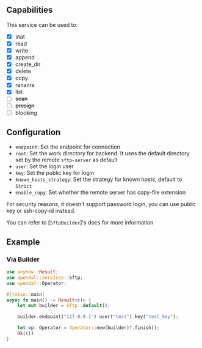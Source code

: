## Capabilities

This service can be used to:

- [x] stat
- [x] read
- [x] write
- [x] append
- [x] create_dir
- [x] delete
- [x] copy
- [x] rename
- [x] list
- [ ] ~~scan~~
- [ ] ~~presign~~
- [ ] blocking

## Configuration

- `endpoint`: Set the endpoint for connection
- `root`: Set the work directory for backend. It uses the default directory set by the remote `sftp-server` as default
- `user`: Set the login user
- `key`: Set the public key for login
- `known_hosts_strategy`: Set the strategy for known hosts, default to `Strict`
- `enable_copy`: Set whether the remote server has copy-file extension

For security reasons, it doesn't support password login, you can use public key or ssh-copy-id instead.

You can refer to [`SftpBuilder`]'s docs for more information

## Example

### Via Builder

```rust
use anyhow::Result;
use opendal::services::Sftp;
use opendal::Operator;

#[tokio::main]
async fn main() -> Result<()> {
    let mut builder = Sftp::default();

    builder.endpoint("127.0.0.1").user("test").key("test_key");

    let op: Operator = Operator::new(builder)?.finish();
    Ok(())
}
```
